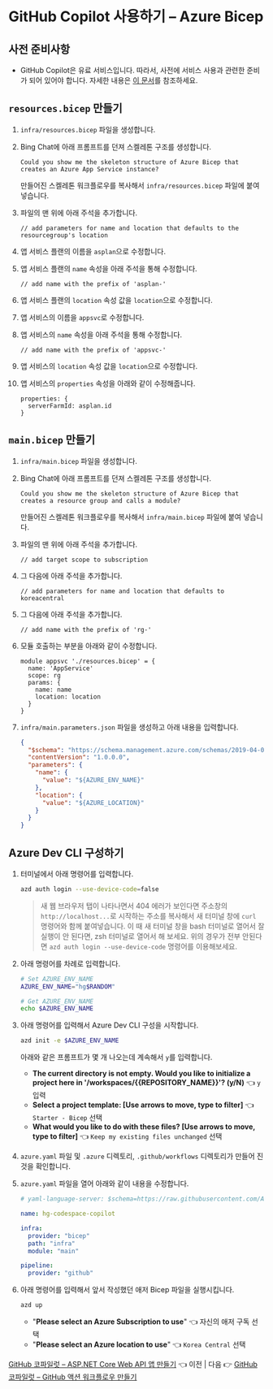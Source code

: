 # GitHub Copilot 사용하기 &ndash; Azure Bicep

## 사전 준비사항

- GitHub Copilot은 유료 서비스입니다. 따라서, 사전에 서비스 사용과 관련한 준비가 되어 있어야 합니다. 자세한 내용은 [이 문서](https://docs.github.com/ko/copilot/quickstart)를 참조하세요.


## `resources.bicep` 만들기

1. `infra/resources.bicep` 파일을 생성합니다.
1. Bing Chat에 아래 프롬프트를 던져 스켈레톤 구조를 생성합니다.

    ```text
    Could you show me the skeleton structure of Azure Bicep that creates an Azure App Service instance?
    ```

   만들어진 스켈레톤 워크플로우를 복사해서 `infra/resources.bicep` 파일에 붙여 넣습니다.

1. 파일의 맨 위에 아래 주석을 추가합니다.

    ```bicep
    // add parameters for name and location that defaults to the resourcegroup's location
    ```

1. 앱 서비스 플랜의 이름을 `asplan`으로 수정합니다.
1. 앱 서비스 플랜의 `name` 속성을 아래 주석을 통해 수정합니다.

    ```bicep
    // add name with the prefix of 'asplan-'
    ```

1. 앱 서비스 플랜의 `location` 속성 값을 `location`으로 수정합니다.

1. 앱 서비스의 이름을 `appsvc`로 수정합니다.
1. 앱 서비스의 `name` 속성을 아래 주석을 통해 수정합니다.

    ```bicep
    // add name with the prefix of 'appsvc-'
    ```

1. 앱 서비스의 `location` 속성 값을 `location`으로 수정합니다.
1. 앱 서비스의 `properties` 속성을 아래와 같이 수정해줍니다.

    ```bicep
    properties: {
      serverFarmId: asplan.id
    }
    ```

## `main.bicep` 만들기

1. `infra/main.bicep` 파일을 생성합니다.
1. Bing Chat에 아래 프롬프트를 던져 스켈레톤 구조를 생성합니다.

    ```text
    Could you show me the skeleton structure of Azure Bicep that creates a resource group and calls a module?
    ```

   만들어진 스켈레톤 워크플로우를 복사해서 `infra/main.bicep` 파일에 붙여 넣습니다.

1. 파일의 맨 위에 아래 주석을 추가합니다.

    ```bicep
    // add target scope to subscription
    ```

1. 그 다음에 아래 주석을 추가합니다.

    ```bicep
    // add parameters for name and location that defaults to koreacentral
    ```

1. 그 다음에 아래 주석을 추가합니다.

    ```bicep
    // add name with the prefix of 'rg-'
    ```

1. 모듈 호출하는 부분을 아래와 같이 수정합니다.

    ```bicep
    module appsvc './resources.bicep' = {
      name: 'AppService'
      scope: rg
      params: {
        name: name
        location: location
      }
    }
    ```

1. `infra/main.parameters.json` 파일을 생성하고 아래 내용을 입력합니다.

    ```json
    {
      "$schema": "https://schema.management.azure.com/schemas/2019-04-01/deploymentParameters.json#",
      "contentVersion": "1.0.0.0",
      "parameters": {
        "name": {
          "value": "${AZURE_ENV_NAME}"
        },
        "location": {
          "value": "${AZURE_LOCATION}"
        }
      }
    }
    ```


## Azure Dev CLI 구성하기

1. 터미널에서 아래 명령어를 입력합니다.

    ```bash
    azd auth login --use-device-code=false
    ```

   > 새 웹 브라우저 탭이 나타나면서 404 에러가 보인다면 주소창의 `http://localhost...`로 시작하는 주소를 복사해서 새 터미널 창에 `curl` 명령어와 함께 붙여넣습니다.
   > 이 때 새 터미널 창을 bash 터미널로 열어서 잘 실행이 안 된다면, zsh 터미널로 열어서 해 보세요.
   > 위의 경우가 전부 안된다면 `azd auth login --use-device-code` 명령어를 이용해보세요.

1. 아래 명령어를 차례로 입력합니다.

    ```bash
    # Set AZURE_ENV_NAME
    AZURE_ENV_NAME="hg$RANDOM"

    # Get AZURE_ENV_NAME
    echo $AZURE_ENV_NAME
    ```

1. 아래 명령어를 입력해서 Azure Dev CLI 구성을 시작합니다.

    ```bash
    azd init -e $AZURE_ENV_NAME
    ```

   아래와 같은 프롬프트가 몇 개 나오는데 계속해서 `y`를 입력합니다.

   - **The current directory is not empty. Would you like to initialize a project here in '/workspaces/{{REPOSITORY_NAME}}'? (y/N)** 👈 `y` 입력
   - **Select a project template:  [Use arrows to move, type to filter]** 👈 `Starter - Bicep` 선택
   - **What would you like to do with these files?  [Use arrows to move, type to filter]** 👈 `Keep my existing files unchanged` 선택

1. `azure.yaml` 파일 및 `.azure` 디렉토리, `.github/workflows` 디렉토리가 만들어 진 것을 확인합니다.
1. `azure.yaml` 파일을 열어 아래와 같이 내용을 수정합니다.

    ```yml
    # yaml-language-server: $schema=https://raw.githubusercontent.com/Azure/azure-dev/main/schemas/v1.0/azure.yaml.json

    name: hg-codespace-copilot

    infra:
      provider: "bicep"
      path: "infra"
      module: "main"

    pipeline:
      provider: "github"
    ```

1. 아래 명령어를 입력해서 앞서 작성했던 애저 Bicep 파일을 실행시킵니다.

    ```bash
    azd up
    ```

   - "**Please select an Azure Subscription to use**" 👈 자신의 애저 구독 선택
   - "**Please select an Azure location to use**" 👈 `Korea Central` 선택

[GitHub 코파일럿 &ndash; ASP.NET Core Web API 앱 만들기](./02-copilot-dotnet.md) 👈 이전 | 다음 👉 [GitHub 코파일럿 &ndash; GitHub 액션 워크플로우 만들기](./04-copilot-gha.md)
